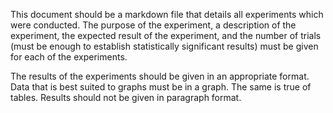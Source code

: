 This document should be a markdown file that details all experiments which were conducted. The purpose of the experiment, a description of the experiment, the expected result of the experiment, and the number of trials (must be enough to establish statistically significant results) must be given for each of the experiments.

The results of the experiments should be given in an appropriate format. Data that is best suited to graphs must be in a graph. The same is true of tables. Results should not be given in paragraph format. 
